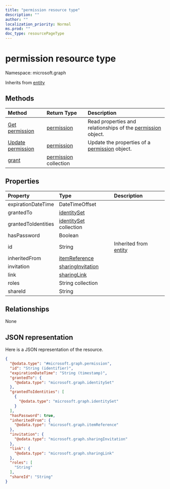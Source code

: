 ```yaml
---
title: "permission resource type"
description: ""
author: ""
localization_priority: Normal
ms.prod: ""
doc_type: resourcePageType
---
```


# permission resource type


Namespace: microsoft.graph




Inherits from [entity](../resources/entity.md)

## Methods
|Method|Return Type|Description|
|:---|:---|:---|
|[Get permission](../api/permission-get.md)|[permission](../resources/permission.md)|Read properties and relationships of the [permission](../resources/permission.md) object.|
|[Update permission](../api/permission-update.md)|[permission](../resources/permission.md)|Update the properties of a [permission](../resources/permission.md) object.|
|[grant](../api/permission-grant.md)|[permission](../resources/permission.md) collection||

## Properties
|Property|Type|Description|
|:---|:---|:---|
|expirationDateTime|DateTimeOffset||
|grantedTo|[identitySet](../resources/identityset.md)||
|grantedToIdentities|[identitySet](../resources/identityset.md) collection||
|hasPassword|Boolean||
|id|String| Inherited from [entity](../resources/entity.md)|
|inheritedFrom|[itemReference](../resources/itemreference.md)||
|invitation|[sharingInvitation](../resources/sharinginvitation.md)||
|link|[sharingLink](../resources/sharinglink.md)||
|roles|String collection||
|shareId|String||

## Relationships
None

## JSON representation
Here is a JSON representation of the resource.
<!-- {
  "blockType": "resource",
  "keyProperty": "id",
  "@odata.type": "microsoft.graph.permission",
  "baseType": "microsoft.graph.entity",
  "openType": false
}
-->
``` json
{
  "@odata.type": "#microsoft.graph.permission",
  "id": "String (identifier)",
  "expirationDateTime": "String (timestamp)",
  "grantedTo": {
    "@odata.type": "microsoft.graph.identitySet"
  },
  "grantedToIdentities": [
    {
      "@odata.type": "microsoft.graph.identitySet"
    }
  ],
  "hasPassword": true,
  "inheritedFrom": {
    "@odata.type": "microsoft.graph.itemReference"
  },
  "invitation": {
    "@odata.type": "microsoft.graph.sharingInvitation"
  },
  "link": {
    "@odata.type": "microsoft.graph.sharingLink"
  },
  "roles": [
    "String"
  ],
  "shareId": "String"
}
```

